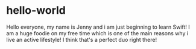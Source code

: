 # hello-world

Hello everyone, my name is Jenny and i am just beginning to learn Swift! 
I am a huge foodie on my free time which is one of the main reasons why i live an active lifestyle! I think that's a perfect duo right there!
